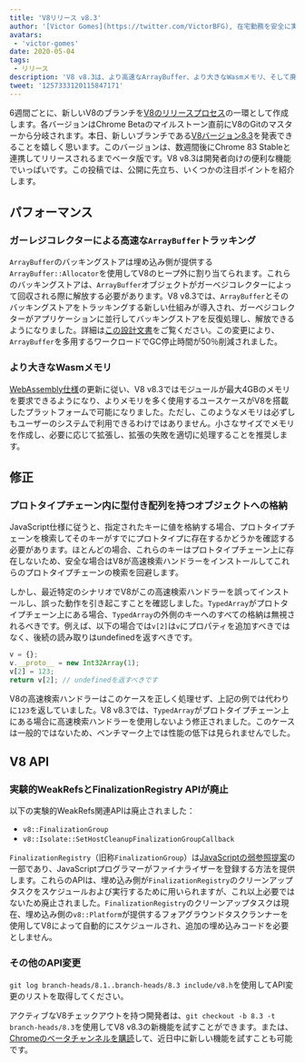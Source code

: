 ```yaml
---
title: 'V8リリース v8.3'
author: '[Victor Gomes](https://twitter.com/VictorBFG), 在宅勤務を安全に実施中'
avatars:
 - 'victor-gomes'
date: 2020-05-04
tags:
 - リリース
description: 'V8 v8.3は、より高速なArrayBuffer、より大きなWasmメモリ、そして廃止されたAPIを特徴としています。'
tweet: '1257333120115847171'
---
```


6週間ごとに、新しいV8のブランチを[V8のリリースプロセス](https://v8.dev/docs/release-process)の一環として作成します。各バージョンはChrome Betaのマイルストーン直前にV8のGitのマスターから分岐されます。本日、新しいブランチである[V8バージョン8.3](https://chromium.googlesource.com/v8/v8.git/+log/branch-heads/8.3)を発表できることを嬉しく思います。このバージョンは、数週間後にChrome 83 Stableと連携してリリースされるまでベータ版です。V8 v8.3は開発者向けの便利な機能でいっぱいです。この投稿では、公開に先立ち、いくつかの注目ポイントを紹介します。

<!--truncate-->
## パフォーマンス

### ガーレジコレクターによる高速な`ArrayBuffer`トラッキング

`ArrayBuffer`のバッキングストアは埋め込み側が提供する`ArrayBuffer::Allocator`を使用してV8のヒープ外に割り当てられます。これらのバッキングストアは、`ArrayBuffer`オブジェクトがガーベジコレクターによって回収される際に解放する必要があります。V8 v8.3では、`ArrayBuffer`とそのバッキングストアをトラッキングする新しい仕組みが導入され、ガーベジコレクターがアプリケーションに並行してバッキングストアを反復処理し、解放できるようになりました。詳細は[この設計文書](https://docs.google.com/document/d/1-ZrLdlFX1nXT3z-FAgLbKal1gI8Auiaya_My-a0UJ28/edit#heading=h.gfz6mi5p212e)をご覧ください。この変更により、`ArrayBuffer`を多用するワークロードでGC停止時間が50％削減されました。

### より大きなWasmメモリ

[WebAssembly仕様](https://webassembly.github.io/spec/js-api/index.html#limits)の更新に従い、V8 v8.3ではモジュールが最大4GBのメモリを要求できるようになり、よりメモリを多く使用するユースケースがV8を搭載したプラットフォームで可能になりました。ただし、このようなメモリは必ずしもユーザーのシステムで利用できるわけではありません。小さなサイズでメモリを作成し、必要に応じて拡張し、拡張の失敗を適切に処理することを推奨します。

## 修正

### プロトタイプチェーン内に型付き配列を持つオブジェクトへの格納

JavaScript仕様に従うと、指定されたキーに値を格納する場合、プロトタイプチェーンを検索してそのキーがすでにプロトタイプに存在するかどうかを確認する必要があります。ほとんどの場合、これらのキーはプロトタイプチェーン上に存在しないため、安全な場合はV8が高速検索ハンドラーをインストールしてこれらのプロトタイプチェーンの検索を回避します。

しかし、最近特定のシナリオでV8がこの高速検索ハンドラーを誤ってインストールし、誤った動作を引き起こすことを確認しました。`TypedArray`がプロトタイプチェーン上にある場合、`TypedArray`の外側のキーへのすべての格納は無視されるべきです。例えば、以下の場合では`v[2]`は`v`にプロパティを追加すべきではなく、後続の読み取りはundefinedを返すべきです。

```js
v = {};
v.__proto__ = new Int32Array(1);
v[2] = 123;
return v[2]; // undefinedを返すべきです
```

V8の高速検索ハンドラーはこのケースを正しく処理せず、上記の例では代わりに`123`を返していました。V8 v8.3では、`TypedArray`がプロトタイプチェーン上にある場合に高速検索ハンドラーを使用しないよう修正されました。このケースは一般的ではないため、ベンチマーク上では性能の低下は見られませんでした。

## V8 API

### 実験的WeakRefsとFinalizationRegistry APIが廃止

以下の実験的WeakRefs関連APIは廃止されました：

- `v8::FinalizationGroup`
- `v8::Isolate::SetHostCleanupFinalizationGroupCallback`

`FinalizationRegistry`（旧称`FinalizationGroup`）は[JavaScriptの弱参照提案](https://v8.dev/features/weak-references)の一部であり、JavaScriptプログラマーがファイナライザーを登録する方法を提供します。これらのAPIは、埋め込み側が`FinalizationRegistry`のクリーンアップタスクをスケジュールおよび実行するために用いられますが、これ以上必要ではないため廃止されました。`FinalizationRegistry`のクリーンアップタスクは現在、埋め込み側の`v8::Platform`が提供するフォアグラウンドタスクランナーを使用してV8によって自動的にスケジュールされ、追加の埋め込みコードを必要としません。

### その他のAPI変更

`git log branch-heads/8.1..branch-heads/8.3 include/v8.h`を使用してAPI変更のリストを取得してください。

アクティブなV8チェックアウトを持つ開発者は、`git checkout -b 8.3 -t branch-heads/8.3`を使用してV8 v8.3の新機能を試すことができます。または、[Chromeのベータチャンネルを購読](https://www.google.com/chrome/browser/beta.html)して、近日中に新しい機能を試すことも可能です。
